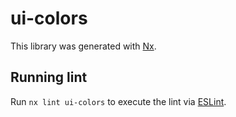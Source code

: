 # ui-colors

This library was generated with [Nx](https://nx.dev).

## Running lint

Run `nx lint ui-colors` to execute the lint via [ESLint](https://eslint.org/).
